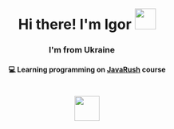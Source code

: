 <h1 align="center"> Hi there! I'm Igor <img src="https://github.com/blackcater/blackcater/raw/main/images/Hi.gif" height="42"/></h1>
<h3 align="center"> I'm from Ukraine <img src="https://camo.githubusercontent.com/0aa6041fb0691d3d7384a9bf91dbd4b456fb5cfa21e3c537e395493d829d0064/68747470733a2f2f75706c6f61642e77696b696d656469612e6f72672f77696b6970656469612f636f6d6d6f6e732f342f34392f466c61675f6f665f556b7261696e652e737667" height="17"/></h3>
<h4 align="center"> 💻 Learning programming on <a href="https://javarush.com/" target="_blank">JavaRush</a> course </h4>
<h1 align="center"><img src="![helloWorl](https://user-images.githubusercontent.com/40591396/229500444-4c97dfc0-e73d-422f-b70d-c078b85fda8f.gif)" height="50"/><h1>

<!--
**rewmen/rewmen** is a ✨ _special_ ✨ repository because its `README.md` (this file) appears on your GitHub profile.

Here are some ideas to get you started:

- 🔭 I’m currently working on ...
- 🌱 I’m currently learning ...
- 👯 I’m looking to collaborate on ...
- 🤔 I’m looking for help with ...
- 💬 Ask me about ...
- 📫 How to reach me: ...
- 😄 Pronouns: ...
- ⚡ Fun fact: ...
-->
